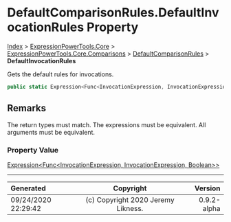 ﻿# DefaultComparisonRules.DefaultInvocationRules Property

[Index](../index.md) > [ExpressionPowerTools.Core](ExpressionPowerTools.Core.a.md) > [ExpressionPowerTools.Core.Comparisons](ExpressionPowerTools.Core.Comparisons.n.md) > [DefaultComparisonRules](ExpressionPowerTools.Core.Comparisons.DefaultComparisonRules.cs.md) > **DefaultInvocationRules**

Gets the default rules for invocations.

```csharp
public static Expression<Func<InvocationExpression, InvocationExpression, Boolean>> DefaultInvocationRules { get; }
```

## Remarks

The return types must match. The expressions must be equivalent. All arguments must be equivalent.

### Property Value

 [Expression&lt;Func&lt;InvocationExpression, InvocationExpression, Boolean>>](https://docs.microsoft.com/dotnet/api/system.linq.expressions.expression-1) 


---

| Generated | Copyright | Version |
| :-- | :-: | --: |
| 09/24/2020 22:29:42 | (c) Copyright 2020 Jeremy Likness. | 0.9.2-alpha |
